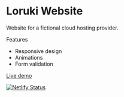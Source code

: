 # Loruki Website


Website for a fictional cloud hosting provider.

Features
 - Responsive design
 - Animations
 - Form validation

[Live demo](https://eloquent-bose-c1338f.netlify.app/)

[![Netlify Status](https://api.netlify.com/api/v1/badges/98dcd439-9942-4512-98d6-f2a3eaca889a/deploy-status)](https://app.netlify.com/sites/eloquent-bose-c1338f/deploys)
